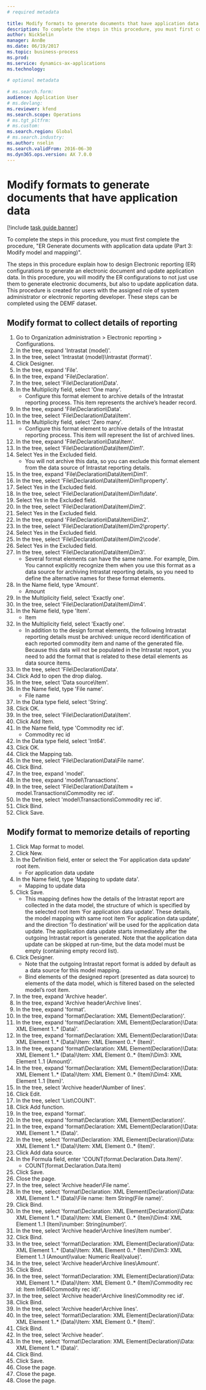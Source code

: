 ```yaml
--- 
# required metadata 
 
title: Modify formats to generate documents that have application data
description: To complete the steps in this procedure, you must first complete the procedure, "ER Generate documents with application data update (Part 3 - Modify model and mapping)". 
author: NickSelin
manager: AnnBe 
ms.date: 06/19/2017
ms.topic: business-process 
ms.prod:  
ms.service: dynamics-ax-applications 
ms.technology:  
 
# optional metadata 
 
# ms.search.form:   
audience: Application User 
# ms.devlang:  
ms.reviewer: kfend
ms.search.scope: Operations 
# ms.tgt_pltfrm:  
# ms.custom:  
ms.search.region: Global
# ms.search.industry: 
ms.author: nselin
ms.search.validFrom: 2016-06-30 
ms.dyn365.ops.version: AX 7.0.0 
---
```

# Modify formats to generate documents that have application data

[!include [task guide banner](../../includes/task-guide-banner.md)]

To complete the steps in this procedure, you must first complete the procedure, "ER Generate documents with application data update (Part 3: Modify model and mapping)".

The steps in this procedure explain how to design Electronic reporting (ER) configurations to generate an electronic document and update application data. In this procedure, you will modify the ER configurations to not just use them to generate electronic documents, but also to update application data. This procedure is created for users with the assigned role of system administrator or electronic reporting developer. These steps can be completed using the DEMF dataset.


## Modify format to collect details of reporting
1. Go to Organization administration > Electronic reporting > Configurations.
2. In the tree, expand 'Intrastat (model)'.
3. In the tree, select 'Intrastat (model)\Intrastat (format)'.
4. Click Designer.
5. In the tree, expand 'File'.
6. In the tree, expand 'File\Declaration'.
7. In the tree, select 'File\Declaration\Data'.
8. In the Multiplicity field, select 'One many'.
    * Configure this format element to archive details of the Intrastat reporting process. This item represents the archive’s header record.  
9. In the tree, expand 'File\Declaration\Data'.
10. In the tree, select 'File\Declaration\Data\Item'.
11. In the Multiplicity field, select 'Zero many'.
    * Configure this format element to archive details of the Intrastat reporting process. This item will represent the list of archived lines.  
12. In the tree, expand 'File\Declaration\Data\Item'.
13. In the tree, select 'File\Declaration\Data\Item\Dim1'.
14. Select Yes in the Excluded field.
    * You will not archive this data, so you can exclude this format element from the data source of Intrastat reporting details.  
15. In the tree, expand 'File\Declaration\Data\Item\Dim1'.
16. In the tree, select 'File\Declaration\Data\Item\Dim1\property'.
17. Select Yes in the Excluded field.
18. In the tree, select 'File\Declaration\Data\Item\Dim1\date'.
19. Select Yes in the Excluded field.
20. In the tree, select 'File\Declaration\Data\Item\Dim2'.
21. Select Yes in the Excluded field.
22. In the tree, expand 'File\Declaration\Data\Item\Dim2'.
23. In the tree, select 'File\Declaration\Data\Item\Dim2\property'.
24. Select Yes in the Excluded field.
25. In the tree, select 'File\Declaration\Data\Item\Dim2\code'.
26. Select Yes in the Excluded field.
27. In the tree, select 'File\Declaration\Data\Item\Dim3'.
    * Several format elements can have the same name. For example, Dim. You cannot explicitly recognize them when you use this format as a data source for archiving Intrastat reporting details, so you need to define the alternative names for these format elements.   
28. In the Name field, type 'Amount'.
    * Amount  
29. In the Multiplicity field, select 'Exactly one'.
30. In the tree, select 'File\Declaration\Data\Item\Dim4'.
31. In the Name field, type 'Item'.
    * Item  
32. In the Multiplicity field, select 'Exactly one'.
    * In addition to the design format elements, the following Intrastat reporting details must be archived: unique record identification of each reported commodity item and name of the generated file. Because this data will not be populated in the Intrastat report, you need to add the format that is related to these detail elements as data source items.  
33. In the tree, select 'File\Declaration\Data'.
34. Click Add to open the drop dialog.
35. In the tree, select 'Data source\Item'.
36. In the Name field, type 'File name'.
    * File name  
37. In the Data type field, select 'String'.
38. Click OK.
39. In the tree, select 'File\Declaration\Data\Item'.
40. Click Add Item.
41. In the Name field, type 'Commodity rec id'.
    * Commodity rec id  
42. In the Data type field, select 'Int64'.
43. Click OK.
44. Click the Mapping tab.
45. In the tree, select 'File\Declaration\Data\File name'.
46. Click Bind.
47. In the tree, expand 'model'.
48. In the tree, expand 'model\Transactions'.
49. In the tree, select 'File\Declaration\Data\Item =  model.Transactions\Commodity rec id'.
50. In the tree, select 'model\Transactions\Commodity rec id'.
51. Click Bind.
52. Click Save.

## Modify format to memorize details of reporting
1. Click Map format to model.
2. Click New.
3. In the Definition field, enter or select the ‘For application data update’ root item.
    * For application data update  
4. In the Name field, type 'Mapping to update data'.
    * Mapping to update data  
5. Click Save.
    * This mapping defines how the details of the Intrastat report are collected in the data model, the structure of which is specified by the selected root item ‘For application data update’. These details, the model mapping with same root item ‘For application data update’, and the direction ‘To destination’ will be used for the application data update. The application data update starts immediately after the outgoing Intrastat report is generated. Note that the application data update can be skipped at run-time, but the data model must be empty (containing empty record list).   
6. Click Designer.
    * Note that the outgoing Intrastat report format is added by default as a data source for this model mapping.  
    * Bind elements of the designed report (presented as data source) to elements of the data model, which is filtered based on the selected model’s root item.  
7. In the tree, expand 'Archive header'.
8. In the tree, expand 'Archive header\Archive lines'.
9. In the tree, expand 'format'.
10. In the tree, expand 'format\Declaration: XML Element(Declaration)'.
11. In the tree, expand 'format\Declaration: XML Element(Declaration)\Data: XML Element 1..* (Data)'.
12. In the tree, expand 'format\Declaration: XML Element(Declaration)\Data: XML Element 1..* (Data)\Item: XML Element 0..* (Item)'.
13. In the tree, expand 'format\Declaration: XML Element(Declaration)\Data: XML Element 1..* (Data)\Item: XML Element 0..* (Item)\Dim3: XML Element 1..1 (Amount)'.
14. In the tree, expand 'format\Declaration: XML Element(Declaration)\Data: XML Element 1..* (Data)\Item: XML Element 0..* (Item)\Dim4: XML Element 1..1 (Item)'.
15. In the tree, select 'Archive header\Number of lines'.
16. Click Edit.
17. In the tree, select 'List\COUNT'.
18. Click Add function.
19. In the tree, expand 'format'.
20. In the tree, expand 'format\Declaration: XML Element(Declaration)'.
21. In the tree, expand 'format\Declaration: XML Element(Declaration)\Data: XML Element 1..* (Data)'.
22. In the tree, select 'format\Declaration: XML Element(Declaration)\Data: XML Element 1..* (Data)\Item: XML Element 0..* (Item)'.
23. Click Add data source.
24. In the Formula field, enter 'COUNT(format.Declaration.Data.Item)'.
    * COUNT(format.Declaration.Data.Item)  
25. Click Save.
26. Close the page.
27. In the tree, select 'Archive header\File name'.
28. In the tree, select 'format\Declaration: XML Element(Declaration)\Data: XML Element 1..* (Data)\File name: Item String(File name)'.
29. Click Bind.
30. In the tree, select 'format\Declaration: XML Element(Declaration)\Data: XML Element 1..* (Data)\Item: XML Element 0..* (Item)\Dim4: XML Element 1..1 (Item)\number: String(number)'.
31. In the tree, select 'Archive header\Archive lines\Item number'.
32. Click Bind.
33. In the tree, select 'format\Declaration: XML Element(Declaration)\Data: XML Element 1..* (Data)\Item: XML Element 0..* (Item)\Dim3: XML Element 1..1 (Amount)\value: Numeric Real(value)'.
34. In the tree, select 'Archive header\Archive lines\Amount'.
35. Click Bind.
36. In the tree, select 'format\Declaration: XML Element(Declaration)\Data: XML Element 1..* (Data)\Item: XML Element 0..* (Item)\Commodity rec id: Item Int64(Commodity rec id)'.
37. In the tree, select 'Archive header\Archive lines\Commodity rec id'.
38. Click Bind.
39. In the tree, select 'Archive header\Archive lines'.
40. In the tree, select 'format\Declaration: XML Element(Declaration)\Data: XML Element 1..* (Data)\Item: XML Element 0..* (Item)'.
41. Click Bind.
42. In the tree, select 'Archive header'.
43. In the tree, select 'format\Declaration: XML Element(Declaration)\Data: XML Element 1..* (Data)'.
44. Click Bind.
45. Click Save.
46. Close the page.
47. Close the page.
48. Close the page.

